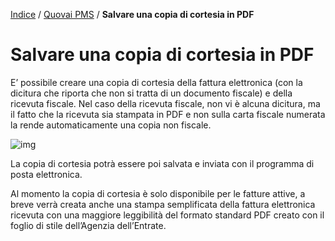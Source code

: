 [Indice](index.html) / [Quovai PMS](quovai-pms-it.md) / **Salvare una copia di cortesia in PDF**

# Salvare una copia di cortesia in PDF

E’ possibile creare una copia di cortesia della fattura elettronica (con la dicitura che riporta che non si tratta di un documento fiscale) e della ricevuta fiscale. Nel caso della ricevuta fiscale, non vi è alcuna dicitura, ma il fatto che la ricevuta sia stampata in PDF e non sulla carta fiscale numerata la rende automaticamente una copia non fiscale.

![img](https://quovai.github.io/images/copia-cortesia-001.png)

La copia di cortesia potrà essere poi salvata e inviata con il programma di posta elettronica.

Al momento la copia di cortesia è solo disponibile per le fatture attive, a breve verrà creata anche una stampa semplificata della fattura elettronica ricevuta con una maggiore leggibilità del formato standard PDF creato con il foglio di stile dell’Agenzia dell’Entrate.